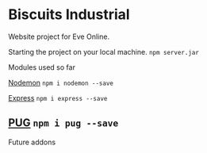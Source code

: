 # Biscuits Industrial
Website project for Eve Online.

Starting the project on your local machine.
``npm server.jar``

Modules used so far


[Nodemon](https://www.npmjs.com/package/nodemon)
``npm i nodemon --save``

[Express](https://www.npmjs.com/package/express)
``npm i express --save``

[PUG](https://www.npmjs.com/package/pug)
``npm i pug --save``
------------------------------------------------------
Future addons


